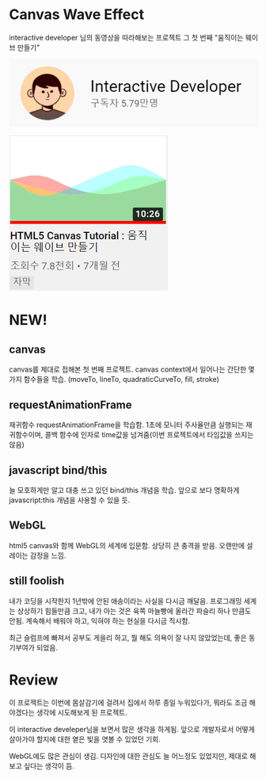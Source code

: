 # Canvas Wave Effect

interactive developer 님의 동영상을 따라해보는 프로젝트 그 첫 번째 "움직이는 웨이브 만들기"

[![](./interactive-developer.png)](https://www.youtube.com/c/cmiscm/videos)

![](./thumbnail.png)

# NEW!

## canvas

canvas를 제대로 접해본 첫 번째 프로젝트. canvas context에서 일어나는 간단한 몇가지 함수들을 학습.
(moveTo, lineTo, quadraticCurveTo, fill, stroke)

## requestAnimationFrame

재귀함수 requestAnimationFrame을 학습함. 1초에 모니터 주사율만큼 실행되는 재귀함수이며, 콜백 함수에 인자로 time값을 넘겨줌(이번 프로젝트에서 타임값을 쓰지는 않음)

## javascript bind/this

늘 모호하게만 알고 대충 쓰고 있던 bind/this 개념을 학습. 앞으로 보다 명확하게 javascript:this 개념을 사용할 수 있을 듯.

## WebGL

html5 canvas와 함께 WebGL의 세계에 입문함. 상당히 큰 충격을 받음. 오랜만에 설레이는 감정을 느낌.

## still foolish

내가 코딩을 시작한지 1년밖에 안된 애송이라는 사실을 다시금 깨달음. 프로그래밍 세계는 상상하기 힘들만큼 크고, 내가 아는 것은 육쪽 마늘빵에 올라간 파슬리 하나 만큼도 안됨. 계속해서 배워야 하고, 익혀야 하는 현실을 다시금 직시함.

최근 슬럼프에 빠져서 공부도 게을리 하고, 뭘 해도 의욕이 잘 나지 않았었는데, 좋은 동기부여가 되었음.

# Review

이 프로젝트는 이번에 몸살감기에 걸려서 집에서 하루 종일 누워있다가, 뭐라도 조금 해야겠다는 생각에 시도해보게 된 프로젝트.

이 interactive develeper님을 보면서 많은 생각을 하게됨. 앞으로 개발자로서 어떻게 살아가야 할지에 대한 옅은 빛을 엿볼 수 있었던 기회.

WebGL에도 많은 관심이 생김. 디자인에 대한 관심도 늘 어느정도 있었지만, 제대로 해보고 싶다는 생각이 듬.
